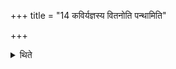 +++
title = "14 कविर्यज्ञस्य वितनोति पन्थामिति"

+++

<details><summary>थिते</summary>

कविर्यज्ञस्य वितनोति पन्थामिति हरति १४
</details>
